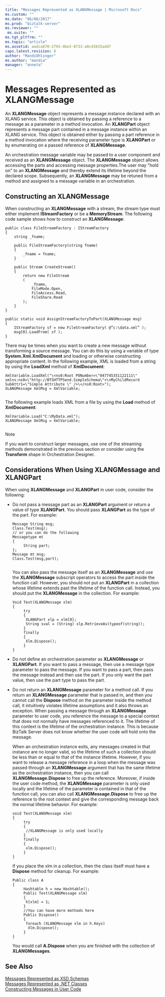 ```yaml
---
title: "Messages Represented as XLANGMessage | Microsoft Docs"
ms.custom: ""
ms.date: "06/08/2017"
ms.prod: "biztalk-server"
ms.reviewer: ""
 ms.suite: ""
ms.tgt_pltfrm: ""
ms.topic: "article"
ms.assetid: aadca870-2f93-4be3-8733-a0cd3815add7
caps.latest.revision: 8
author: "MandiOhlinger"
ms.author: "mandia"
manager: "anneta"
---
```

# Messages Represented as XLANGMessage
An **XLANGMessage** object represents a message instance declared with an XLANG service. This object is obtained by passing a reference to a message as a parameter in a method invocation. An **XLANGPart** object represents a message part contained in a message instance within an XLANG service. This object is obtained either by passing a part reference in a method invocation where the receiving parameter type is **XLANGPart** or by enumerating on a passed reference of **XLANGMessage**.  
  
 An orchestration message variable may be passed to a user component and received as an **XLANGMessage** object. The **XLANGMessage** object allows accessing the parts and accessing message properties.The user may "hold on" to an **XLANGMessage** and thereby extend its lifetime beyond the declared scope. Subsequently, an **XLANGMessage** may be retuned from a method and assigned to a message variable in an orchestration.  
  
## Constructing an XLANGMessage  
 When constructing an **XLANGMessage** with a stream, the stream type must either implement **IStreamFactory** or be a **MemoryStream**. The following code sample shows how to construct an **XLANGMessage**:  
  
```  
public class FileStreamFactory : IStreamFactory  
{  
    string _fname;  
  
    public FileStreamFactory(string fname)  
    {  
        _fname = fname;  
    }  
  
    public Stream CreateStream()  
    {  
        return new FileStream  
        (  
            _fname,  
            FileMode.Open,  
            FileAccess.Read,  
            FileShare.Read  
        );  
    }  
}  
  
public static void AssignStreamFactoryToPart(XLANGMessage msg)  
{  
    IStreamFactory sf = new FileStreamFactory( @”c:\data.xml” );  
    msg[0].LoadFrom( sf );  
}  
```  
  
 There may be times when you want to create a new message without transforming a source message. You can do this by using a variable of type **System.Xml.XmlDocument** and loading or otherwise constructing appropriate content. In the following example, XML is loaded from a string by using the **LoadXml** method of **XmlDocument**:  
  
```  
XmlVariable.LoadXml("\<ns0:Root PONumber=\"047745351122111\" xmlns:ns0=\"http://BTSHTTPSend.SimpleSchema\">\<MyChildRecord SubAttr1=\"Simple Attribute \" />\</ns0:Root>");  
XLANGMessage XmlMsg = XmlVariable;  
  
```  
  
 The following example loads XML from a file by using the **Load** method of **XmlDocument**:  
  
```  
XmlVariable.Load("C:\MyData.xml");  
XLANGMessage XmlMsg = XmlVariable;  
  
```  
  
> [!NOTE]
>  If you want to construct larger messages, use one of the streaming methods demonstrated in the previous section or consider using the **Transform** shape in Orchestration Designer.  
  
## Considerations When Using XLANGMessage and XLANGPart  
 When using **XLANGMessage** and **XLANGPart** in user code, consider the following:  
  
-   Do not pass a message part as an **XLANGPart** argument or return a value of type **XLANGPart**. You should pass **XLANGPart** as the type of the part. For example:  
  
    ```  
    Message String msg;  
    Class.Test(msg);  
    // or you can do the following  
    Messagetype mt  
    {  
         String part;  
    };  
    Message mt msg;  
    Class.Test(msg,part);  
  
    ```  
  
     You can also pass the message itself as an **XLANGMessage** and use the **XLANGMessage** subscript operators to access the part inside the function call. However, you should not put an **XLANGPart** in a collection whose lifetime extends past the lifetime of the function call. Instead, you should put the **XLANGMessage** in the collection. For example:  
  
    ```  
    Void Test(XLANGMessage xlm)  
    {  
         try  
         {  
          XLANGPart xlp = xlm[0];  
          String sval = (String) xlp.RetrieveAs(typeof(string));  
         }  
         finally  
         {  
          Xlm.Dispose();  
         }  
    }  
    ```  
  
-   Do not define an orchestration parameter as **XLANGMessage** or **XLANGPart**. If you want to pass a message, then use a message type parameter to pass the message. If you want to pass a part, then pass the message instead and then use the part. If you only want the part value, then use the part type to pass the part.  
  
-   Do not return an **XLANGMessage** parameter for a method call. If you return an **XLANGMessage** parameter that is passed in, and then you cannot call the **Dispose** method on the parameter inside the method call, it intuitively violates lifetime assumptions and it also throws an exception. When passing a message through an **XLANGMessage** parameter to user code, you reference the message to a special context that does not normally have messages referenced to it. The lifetime of this context is the lifetime of the orchestration instance. This is because BizTalk Server does not know whether the user code will hold onto the message.  
  
     When an orchestration instance exits, any messages created in that instance are no longer valid, so the lifetime of such a collection should be less than or equal to that of the instance lifetime. However, if you want to release a message reference in a loop when the message was passed through an **XLANGMessage** argument that has the same lifetime as the orchestration instance, then you can call **XLANGMessage.Dispose** to free up the reference. Moreover, if inside the user code method, the **XLANGMessage** parameter is only used locally and the lifetime of the parameter is contained in that of the function call, you can also call **XLANGMessage.Dispose** to free up the reference to the root context and give the corresponding message back the normal lifetime behavior. For example:  
  
    ```  
    void Test(XLANGMessage xlm)  
    {  
         try  
         {  
          //XLANGMessage is only used locally  
         }  
         finally  
         {  
          xlm.Dispose();  
         }  
    }  
    ```  
  
     If you place the xlm in a collection, then the class itself must have a **Dispose** method for cleanup. For example:  
  
    ```  
    Public class A  
    {  
         Hashtable h = new Hashtable();  
         Public Test(XLANGMessage xlm)  
         {  
          h[xlm] = 1;  
         }  
         //You can have more methods here  
         Public Dispose()  
         {  
          foreach (XLANGMessage xlm in h.Keys)  
           Xlm.Dispose();  
         }  
    }  
    ```  
  
     You would call **A.Dispose** when you are finished with the collection of **XLANGMessages**.  
  
## See Also  
 [Messages Represented as XSD Schemas](../core/messages-represented-as-xsd-schemas.md)   
 [Messages Represented as .NET Classes](../core/messages-represented-as-net-classes.md)   
 [Constructing Messages in User Code](../core/constructing-messages-in-user-code.md)